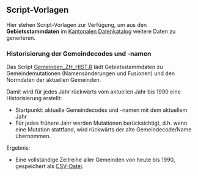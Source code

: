 ## Script-Vorlagen

Hier stehen Script-Vorlagen zur Verfügung, um aus den **Gebietsstammdaten** im [Kantonalen Datenkatalog](https://www.zh.ch/de/politik-staat/statistik-daten/datenkatalog.html#/datasets/3082@statistisches-amt-kanton-zuerich) 
weitere Daten zu generieren.


### Historisierung der Gemeindecodes und -namen

Das Script [Gemeinden_ZH_HIST.R](Gemeinden_ZH_HIST.R) lädt Gebietsstammdaten zu Gemeindemutationen (Namensänderungen und Fusionen)
und den Normdaten der aktuellen Gemeinden. 

Damit wird für jedes Jahr rückwärts vom aktuellen Jahr bis 1990 eine Historisierung erstellt:
- Startpunkt: aktuelle Gemeindecodes und -namen mit dem aktuellem Jahr
- Für jedes frühere Jahr werden Mutationen berücksichtigt, d.h. wenn eine Mutation stattfand, wird rückwärts der alte Gemeindecode/Name übernommen.

Ergebnis:
- Eine vollständige Zeitreihe aller Gemeinden von heute bis 1990, gespeichert als [CSV-Datei](daten/gemeinde_code_jahr.csv).
